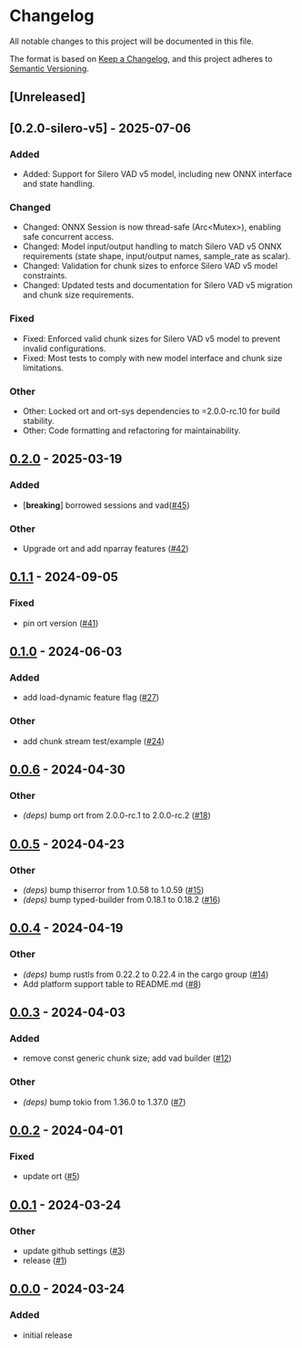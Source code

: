 # Changelog

All notable changes to this project will be documented in this file.

The format is based on [Keep a Changelog](https://keepachangelog.com/en/1.0.0/), and this project adheres to [Semantic Versioning](https://semver.org/spec/v2.0.0.html).

## [Unreleased]
## [0.2.0-silero-v5] - 2025-07-06
### Added
- Added: Support for Silero VAD v5 model, including new ONNX interface and state handling.

### Changed
- Changed: ONNX Session is now thread-safe (Arc<Mutex<Session>>), enabling safe concurrent access.
- Changed: Model input/output handling to match Silero VAD v5 ONNX requirements (state shape, input/output names, sample_rate as scalar).
- Changed: Validation for chunk sizes to enforce Silero VAD v5 model constraints.
- Changed: Updated tests and documentation for Silero VAD v5 migration and chunk size requirements.

### Fixed
- Fixed: Enforced valid chunk sizes for Silero VAD v5 model to prevent invalid configurations.
- Fixed: Most tests to comply with new model interface and chunk size limitations.

### Other
- Other: Locked ort and ort-sys dependencies to =2.0.0-rc.10 for build stability.
- Other: Code formatting and refactoring for maintainability.

## [0.2.0](https://github.com/nkeenan38/voice_activity_detector/compare/v0.1.1...v0.2.0) - 2025-03-19

### Added

- [**breaking**] borrowed sessions and vad([#45](https://github.com/nkeenan38/voice_activity_detector/pull/45))

### Other

- Upgrade ort and add nparray features ([#42](https://github.com/nkeenan38/voice_activity_detector/pull/42))

## [0.1.1](https://github.com/nkeenan38/voice_activity_detector/compare/v0.1.0...v0.1.1) - 2024-09-05

### Fixed
- pin ort version ([#41](https://github.com/nkeenan38/voice_activity_detector/pull/41))

## [0.1.0](https://github.com/nkeenan38/voice_activity_detector/compare/v0.0.6...v0.1.0) - 2024-06-03

### Added

- add load-dynamic feature flag ([#27](https://github.com/nkeenan38/voice_activity_detector/pull/27))

### Other

- add chunk stream test/example ([#24](https://github.com/nkeenan38/voice_activity_detector/pull/24))

## [0.0.6](https://github.com/nkeenan38/voice_activity_detector/compare/v0.0.5...v0.0.6) - 2024-04-30

### Other

- _(deps)_ bump ort from 2.0.0-rc.1 to 2.0.0-rc.2 ([#18](https://github.com/nkeenan38/voice_activity_detector/pull/18))

## [0.0.5](https://github.com/nkeenan38/voice_activity_detector/compare/v0.0.4...v0.0.5) - 2024-04-23

### Other

- _(deps)_ bump thiserror from 1.0.58 to 1.0.59 ([#15](https://github.com/nkeenan38/voice_activity_detector/pull/15))
- _(deps)_ bump typed-builder from 0.18.1 to 0.18.2 ([#16](https://github.com/nkeenan38/voice_activity_detector/pull/16))

## [0.0.4](https://github.com/nkeenan38/voice_activity_detector/compare/v0.0.3...v0.0.4) - 2024-04-19

### Other

- _(deps)_ bump rustls from 0.22.2 to 0.22.4 in the cargo group ([#14](https://github.com/nkeenan38/voice_activity_detector/pull/14))
- Add platform support table to README.md ([#8](https://github.com/nkeenan38/voice_activity_detector/pull/8))

## [0.0.3](https://github.com/nkeenan38/voice_activity_detector/compare/v0.0.2...v0.0.3) - 2024-04-03

### Added

- remove const generic chunk size; add vad builder ([#12](https://github.com/nkeenan38/voice_activity_detector/pull/12))

### Other

- _(deps)_ bump tokio from 1.36.0 to 1.37.0 ([#7](https://github.com/nkeenan38/voice_activity_detector/pull/7))

## [0.0.2](https://github.com/nkeenan38/voice_activity_detector/compare/v0.0.1...v0.0.2) - 2024-04-01

### Fixed

- update ort ([#5](https://github.com/nkeenan38/voice_activity_detector/pull/5))

## [0.0.1](https://github.com/nkeenan38/voice_activity_detector/compare/v0.0.0...v0.0.1) - 2024-03-24

### Other

- update github settings ([#3](https://github.com/nkeenan38/voice_activity_detector/pull/3))
- release ([#1](https://github.com/nkeenan38/voice_activity_detector/pull/1))

## [0.0.0](https://github.com/nkeenan38/voice_activity_detector/releases/tag/v0.0.0) - 2024-03-24

### Added

- initial release
